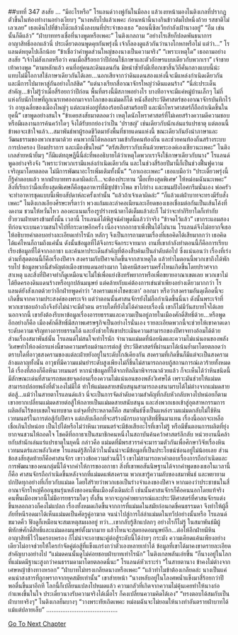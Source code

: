 ##บทที่ 347 สงสัย
…
“มีอะไรหรือ” โรแลนด์วางพู่กันในมือลง แล้วเงยหน้ามองไนติงเกลที่ปรากฏตัวขึ้นในห้องทำงานอย่างเงียบๆ
“นางหลับไปแล้วเพคะ ก่อนหน้านี้นางกินข้าวต้มไปหนึ่งถ้วย รสชาติไม่เลวเลย” เธอเดินไปที่ข้างโต๊ะแล้วนั่งลงบนที่ประจำของเธอ “ตอนนี้ซิลเวียกำลังเฝ้านางอยู่”
“อืม เช่นนั้นก็ดีแล้ว”
“ฝ่าบาททรงเชื่อที่นางพูดหรือเพคะ” ไนติงเกลถาม
“อย่างไรเสียก็ปลดพันธนาการอาญาสิทธิ์ออกแล้วนี่ ประเดี๋ยวตอนพูดคุยกันพรุ่งนี้ เจ้าก็ลองดูแล้วกันว่านางโกหกหรือไม่ แต่ว่า...” โรแลนด์หยุดไปเล็กน้อย “ข้าเชื่อว่าคำพูดส่วนใหญ่ของนางเป็นความจริง”
“เพราะเหตุใด” เธอถามอย่างสงสัย
“เจ้าไม่สังเกตหรือว่า คนเมื่อสี่ร้อยกว่าปีก่อนใช้ภาษาและตัวอักษรแบบเดียวกับพวกเรา” เจ้าชายเท้าคางพูด “ตามหลักแล้ว คนที่อยู่คนละดินแดนกัน มิหนำซ้ำยังมีเทือกเขาสิ้นวิถีคั่นกลางแบบนี้น่ะ แทบไม่มีโอกาสใช้ภาษาเดียวกันได้เลย...นอกเสียจากว่าดินแดนสองแห่งนี้จะมีแหล่งกำเนิดเดียวกัน และมีการไปมาหาสู่กันอย่างใกล้ชิด”
“แต่นางเรียกสี่อาณาจักรใหญ่ว่าดินแดนร้าง”
“นี่ล่ะประเด็นสำคัญ...ข้าไม่รู้ว่าเมื่อสี่ร้อยกว่าปีก่อน พื้นที่ตรงนี้มีสภาพอย่างไร บางทีอาจจะมีแค่หมู่บ้านเล็กๆ ไม่กี่แห่งกับนักโทษที่ถูกเนรเทศออกมาจากโลกของแม่มดก็ได้ หนังสือประวัติศาสตร์ของอาณาจักรบันทึกไว้ว่า อายุเฉลี่ยของเมืองใหญ่ๆ แต่ละแห่งอยู่ที่สองร้อยถึงสามร้อยปี และนักโหราศาสตร์ก็ถือกำเนิดขึ้นในยุคนี้” เขาพูดอย่างสนใจ “ข้าเคยสงสัยมาตลอดว่า เหตุใดนักโหราศาสตร์ที่ไม่เคยสร้างความดีความชอบหรือมีผลงานการค้นคว้าใดๆ จึงได้รับยกย่องว่าเป็น ‘ปราชญ์’ เช่นเดียวกับนักเล่นแร่แปรธาตุ แต่ตอนนี้ข้าพอจะเข้าใจแล้ว...สมาพันธ์พาผู้รอดชีวิตมายังพื้นที่ชายแดนแห่งนี้ ขณะเดียวกันยังนำภาษาและวัฒนธรรมของพวกเขามาด้วย คนพวกนี้ได้หลอมรวมเข้ากับคนท้องถิ่น และช่วยคนท้องถิ่นสร้างระบบการปกครอง ป้อมปราการ และเมืองขึ้นใหม่”
“ตรัสเสียราวกับเห็นด้วยพระองค์เองเชียวนะเพคะ” ไนติงเกลส่ายหน้ายิ้มๆ
“ก็มีแต่ทฤษฎีนี้นี่ล่ะที่พออธิบายได้ว่าเหตุใดพวกเราจึงใช้ภาษาเดียวกับนาง” โรแลนด์พูดอย่างจริงจัง “เพราะว่าพวกเรามีแหล่งกำเนิดเดียวกัน และในช่วงสี่ร้อยปีมานี้ก็เป็นช่วงฟื้นฟูความเจริญมาโดยตลอด ไม่มีการพัฒนาอะไรเพิ่มเติมทั้งนั้น”
“เอาเถอะเพคะ” เธอแบมือว่า “ประเดี๋ยวพรุ่งนี้ก็รู้คำตอบแล้ว หากฝ่าบาททรงเดาผิดล่ะก็...จะต้องประทาน ‘มื้อเที่ยงสุดพิเศษ’ ให้หม่อมฉันนะเพคะ”
สิ่งที่เรียกว่ามื้อเที่ยงสุดพิเศษก็คือชุดอาหารที่มีซุปข้าวโพด ขาไก่ย่าง และขนมปังไอศกรีมนั่นเอง พ่อครัวจะทำอาหารชุดแบบนี้เพียงสัปดาห์ละครั้งเท่านั้น
“แล้วถ้าเจ้าเดาผิดล่ะ”
“ก็แล้วแต่ฝ่าบาทจะทรงมีรับสั่งเพคะ” ไนติงเกลเอียงศีรษะหรี่ตาว่า พวงแก้มและลำคอเนียนละเอียดของเธอเชื่อมต่อกันเป็นเส้นโค้งที่งดงาม ชวนให้หวั่นไหว ลองคะแนนเรื่องรูปร่างหน้าตาได้เต็มแล้วล่ะก็ ไม่ว่าจะทำกิริยาใดก็เท่ากับยั่วยวนฝ่ายตรงข้ามทั้งนั้น เวลานี้ โรแลนด์ได้พิสูจน์คำพูดนี้แล้วว่าจริง
“ข้าจดไว้แล้ว” เขากระแอมสองทีก่อนจะเบนความสนใจไปที่กระดาษอีกครั้ง
เนื่องจากอกาธาเพิ่งฟื้นได้ไม่นาน โรแลนด์จึงไม่อยากจี้เธอให้อธิบายคำตอบอย่างละเอียดเท่าไรนัก หลักๆ จึงเป็นการถามตามเรื่องที่เธอคิดได้เสียมากกว่า เธอคิดได้แค่ไหนก็ถามถึงแค่นั้น ดังนั้นข้อมูลที่ได้จึงกระจัดกระจายมาก งานที่เขากำลังทำตอนนี้ก็คือการเรียบเรียงข้อมูลที่ได้จากอกาธา และค้นหาประเด็นสำคัญที่ต้องสืบค้นเป็นลำดับต่อไป
ซึ่งแน่นอนว่า เรื่องที่เร่งด่วนที่สุดตอนนี้ก็คือเรื่องปีศาจ
สงครามกับปีศาจเกิดขึ้นจากสาเหตุใด แล้วทำไมตอนนี้พวกเขาถึงได้พักรบไป ข้อมูลพวกนี้สำคัญต่อเมืองชายแดนอย่างมาก ไม่เคยมีสงครามครั้งไหนเกิดขึ้นโดยปราศจากสาเหตุ และสิ่งที่ปีศาจทำก็ดูเหมือนจะไม่ใช่เพื่อแย่งชิงทรัพยากรหรือเพื่อขยายอาณาเขตเลย พวกเขาไม่ได้ยึดครองดินแดนร้างหรือบุกปล้นมนุษย์ แต่คล้ายกับแค่ต้องการเข่นฆ่าเพียงอย่างเดียวมากกว่า
โรแลนด์ยังสังเกตด้วยว่าอีกฝ่ายพูดคำว่า ‘สงครามแห่งโชคชะตา’ ออกมา หรือว่าสงครามอันดุเดือดนี้จะเกิดขึ้นจากความประสงค์ของพระเจ้า แต่ว่าตอนนั้นศาสนจักรยังไม่ถือกำเนิดขึ้นนี่นา ดังนั้นพระเจ้าที่พวกเขาชอบอ้างถึงจึงยังไม่น่าจะมีตัวตน ตราบใดที่ยังไม่ได้คำตอบเรื่องนี้ เขาก็ไม่มีวันสบายใจได้เลย
นอกจากนี้ เขายังต้องรีบหาข้อมูลเรื่องอารยธรรมและความเป็นอยู่ภายในเมืองศักดิ์สิทธิ์ด้วย...หรือพูดอีกอย่างก็คือ เมืองศักดิ์สิทธิ์มีสภาพเศรษฐกิจเป็นอย่างไรนั่นเอง รายละเอียดพวกนี้จะช่วยให้เขาคาดเดาระดับความเจริญทางอารยธรรมได้ และยังช่วยให้เขาประเมินความสามารถของปีศาจทางอ้อมได้ด้วย
ส่วนเรื่องสมาพันธ์นั้น โรแลนด์ไม่สนใจเท่าไรนัก จำนวนแม่มดที่น้อยนิดและความไม่แน่นอนของพลังวิเศษทำให้องค์กรแห่งนี้ขาดความพร้อมด้านการต่อสู้ ประวัติศาสตร์ที่ผ่านมาได้เน้นย้ำมาโดยตลอดว่า ตราบใดที่อาวุธสงครามของแต่ละฝ่ายยังอยู่ในระดับใกล้เคียงกัน สงครามที่เกิดขึ้นก็มีแต่จะเป็นสงครามล้างผลาญทั้งนั้น อาวุธที่มีความแม่นยำระดับสูงเพียงไม่กี่ชิ้นไม่สามารถกอบกู้สถานการณ์เลวร้ายทั้งหมดได้
เรื่องที่สองก็คือหินเวทมนตร์
หากนำข้อมูลที่ได้จากทิลลีมาพิจารณาด้วยแล้ว ก็จะเห็นได้ว่าหินชนิดนี้มีลักษณะเด่นที่สามารถชดเชยจุดอ่อนเรื่องความไม่แน่นอนของพลังวิเศษได้ เพราะมันช่วยให้แม่มดสามารถปล่อยพลังที่ตัวเองไม่มีได้ ทำให้แม่มดสายสนับสนุนสามารถลงสนามรบได้ไม่ต่างจากแม่มดสายต่อสู้...แม้ว่าในสายตาโรแลนด์แล้ว นี่จะเป็นการจัดลำดับความสำคัญที่กลับหัวกลับหางไปหน่อยก็ตาม เขาอยากเปลี่ยนแม่มดสายต่อสู้ให้กลายเป็นแม่มดสายสนับสนุน และส่งพวกเธอเข้าสู่อุตสาหกรรมการผลิตอันไร้ขอบเขตใจแทบขาด
แต่จุดที่ประหลาดก็คือ สมาพันธ์ซึ่งเป็นแหล่งรวมแม่มดกลับไม่ใช้หินเวทมนตร์ในการต่อสู้กับปีศาจ แต่กลับเลือกที่จะสร้างนักรบอาญาสิทธิ์ขึ้นมาแทน เรื่องนี้ออกจะเหลือเชื่อเกินไปหน่อย เป็นไปได้หรือไม่ว่าหินเวทมนตร์จะมีข้อเสียอะไรที่เขาไม่รู้ หรือมีขั้นตอนการผลิตที่ยุ่งยากจนชวนให้ถอดใจ
โชคดีที่อกาธาเป็นสมาชิกคนหนึ่งในสถาบันค้นคว้าศาสตร์ลึกลับ หน่วยงานนี้คล้ายกับสํานักเล่นแร่แปรธาตุในยุคนี้ กล่าวคือ แม่มดที่มีพรสวรรค์จะมารวมตัวกันเพื่อศึกษาวิจัยเรื่องหินเวทมนตร์และพลังวิเศษ โรแลนด์รู้สึกได้ว่าในนั้นน่าจะมีข้อมูลที่เป็นประโยชน์ซ่อนอยู่ไม่น้อยเลย
ส่วนข้อสงสัยสุดท้ายก็คือศาสนจักร
เขาวงข้อความส่วนนี้ไว้ เขาไม่สามารถหาคำตอบเรื่องการถือกำเนิดและการพัฒนาของคนกลุ่มนี้ได้จากคำให้การของอกาธา สิ่งที่เขาพอสันนิษฐานได้จากคำพูดของเธอในเวลานี้ก็คือ ศาสนจักรถือกำเนิดขึ้นหลังจากที่แม่มดแพ้สงคราม พวกเขารู้ความลับของสมาพันธ์ และพยายามปกปิดทุกอย่างที่เกี่ยวกับแม่มด โดยใส่ร้ายว่าพวกเธอเป็นร่างจำแลงของปีศาจ หากมองว่าประชาชนในสี่อาณาจักรใหญ่คืออนุชนรุ่นหลังของคนพื้นเมืองดั้งเดิมล่ะก็ เช่นนั้นศาสนจักรก็คือคนนอกโดยแท้จริง คนพื้นเมืองพวกนี้ไม่มีอารยธรรมใดๆ ทั้งสิ้น หากจะถูกคำพยากรณ์และประวัติศาสตร์ที่ศาสนจักรแต่งขึ้นหลอกลวงก็คงไม่แปลก
เรื่องทั้งหมดเกิดขึ้นจากการที่แม่มดในสมัยก่อนกดขี่คนธรรมดา จึงทำให้ผู้ลี้ภัยที่หนีรอดมาได้เห็นแม่มดเป็นศัตรูคู่อาฆาต จนนำไปสู่การไล่ล่าแม่มดในทวีปอย่างนั้นหรือ โรแลนด์ขมวดคิ้ว ฟังดูก็เหมือนจะสมเหตุสมผลอยู่ ทว่า...เขากลับรู้สึกแปลกๆ อย่างไรก็ไม่รู้
ในสมาพันธ์มีผู้พิทักษ์ศักดิ์สิทธิ์และแม่มดอมนุษย์ตั้งมากมาย แล้วไหนจะสุดยอดอมนุษย์อีก...ต่อให้อีกฝ่ายมีหินอาญาสิทธิ์ไว้ในครอบครอง ก็ไม่น่าจะเอาชนะคู่ต่อสู้ระดับนี้ได้ง่ายๆ กระมัง
ความเคียดแค้นเพียงอย่างเดียวไม่อาจช่วยให้ใครกำจัดคู่ต่อสู้ที่แข็งแกร่งกว่าตัวเองหลายเท่าได้ ข้อมูลที่เขาได้มาคงขาดรายละเอียดสำคัญบางอย่างไป
“แม่มดคนนั้นดูไม่ค่อยชอบฝ่าบาทเท่าไรนัก” ไนติงเกลพลันเอ่ยขึ้น
“ก็นางอยู่ในโลกที่แม่มดมีฐานะสูงกว่าคนธรรมดามาโดยตลอดนี่นะ” โรแลนด์หัวเราะร่า “ในสายตานาง ข้าคงไม่ต่างจากเศษหญ้าข้างทางหรอก”
“ฝ่าบาทไม่ทรงเกลียดนางหรือเพคะ”
“แล้วทำไมข้าต้องเกลียดล่ะ นางเป็นแค่คนน่าสงสารที่ถูกพรากจากยุคสมัยเท่านั้น” เขาส่ายหน้า “นางหลับอยู่ในโลงศพน้ำแข็งมาสี่ร้อยกว่าปี พอตื่นขึ้นมาอีกที โลกนี้ก็เปลี่ยนแปลงไปหมดแล้ว ความกลัวที่เกิดจากความไม่คุ้นเคยทำให้นางก่อกำแพงขึ้นในใจ ประเดี๋ยวนางรับความจริงได้เมื่อไร ก็คงเปลี่ยนความคิดได้เอง”
“ทรงตอบได้สมกับเป็นฝ่าบาทจริงๆ” ไนติงเกลยิ้มบางๆ “วางพระทัยเถิดเพคะ หม่อมฉันจะไม่ยอมให้นางทำอันตรายฝ่าบาทได้แม้แต่ปลายเล็บ”
........................................


[Go To Next Chapter]( ./260.md)